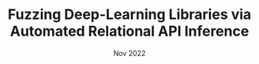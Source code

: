 ---
title: "Fuzzing Deep-Learning Libraries via Automated Relational API Inference"
collection: publications
# permalink: /publication/2022-fse-deeprel
excerpt: 'Yinlin Deng*, <b>Chenyuan Yang*</b>, Anjiang Wei, Lingming Zhang'
date: 'Nov 2022'
venue: '30th ACM Joint European Software Engineering Conference and Symposium on the Foundations of Software Engineering'
paperurl: 'https://arxiv.org/abs/2207.05531'
short: 'ESEC/FSE 2022'
---